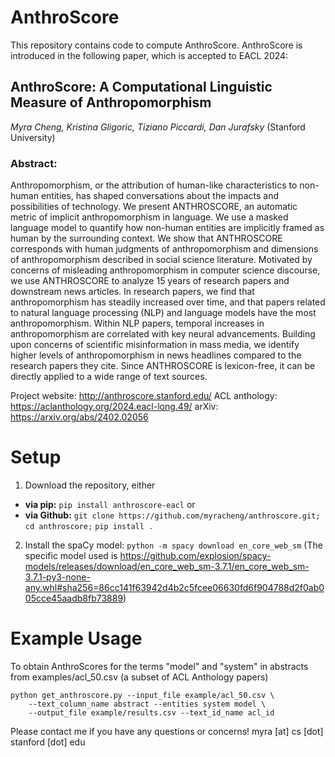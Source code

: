 

# AnthroScore
This repository contains code to compute AnthroScore. AnthroScore is introduced in the following paper, which is accepted to EACL 2024:
## AnthroScore: A Computational Linguistic Measure of Anthropomorphism
*Myra Cheng, Kristina Gligoric, Tiziano Piccardi, Dan Jurafsky* (Stanford University)
### Abstract:
Anthropomorphism, or the attribution of human-like characteristics to non-human entities, has shaped conversations about the impacts and possibilities of technology. We present ANTHROSCORE, an automatic metric of implicit anthropomorphism in language. We use a masked language model to quantify how non-human entities are implicitly framed as human by the surrounding context. We show that ANTHROSCORE corresponds with human judgments of anthropomorphism and dimensions of anthropomorphism described in social science literature. Motivated by concerns of misleading anthropomorphism in computer science discourse, we use ANTHROSCORE to analyze 15 years of research papers and downstream news articles. In research papers, we find that anthropomorphism has steadily increased over time, and that papers related to natural language processing (NLP) and language models have the most anthropomorphism. Within NLP papers, temporal increases in anthropomorphism are correlated with key neural advancements. Building upon concerns of scientific misinformation in mass media, we identify higher levels of anthropomorphism in news headlines compared to the research papers they cite. Since ANTHROSCORE is lexicon-free, it can be directly applied to a wide range of text sources.

Project website: http://anthroscore.stanford.edu/
ACL anthology: https://aclanthology.org/2024.eacl-long.49/
arXiv: https://arxiv.org/abs/2402.02056

# Setup
1. Download the repository, either
- **via pip:** `pip install anthroscore-eacl` or
- **via Github:** ```git clone https://github.com/myracheng/anthroscore.git;```
  ```cd anthroscore;``` ```pip install .``` 
2. Install the spaCy model: `python -m spacy download en_core_web_sm`
(The specific model used is https://github.com/explosion/spacy-models/releases/download/en_core_web_sm-3.7.1/en_core_web_sm-3.7.1-py3-none-any.whl#sha256=86cc141f63942d4b2c5fcee06630fd6f904788d2f0ab005cce45aadb8fb73889)

# Example Usage
To obtain AnthroScores for the terms "model" and "system" in 
abstracts from examples/acl_50.csv (a subset of ACL Anthology papers)

    python get_anthroscore.py --input_file example/acl_50.csv \
        --text_column_name abstract --entities system model \
        --output_file example/results.csv --text_id_name acl_id

Please contact me if you have any questions or concerns! myra [at] cs [dot] stanford [dot] edu
